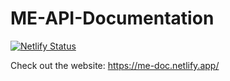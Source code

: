 # ME-API-Documentation
[![Netlify Status](https://api.netlify.com/api/v1/badges/2b6b7bea-0034-4963-bda1-2e2cce8c25e0/deploy-status)](https://app.netlify.com/sites/gorgeous-starlight-3c4b5c/deploys)

Check out the website: https://me-doc.netlify.app/